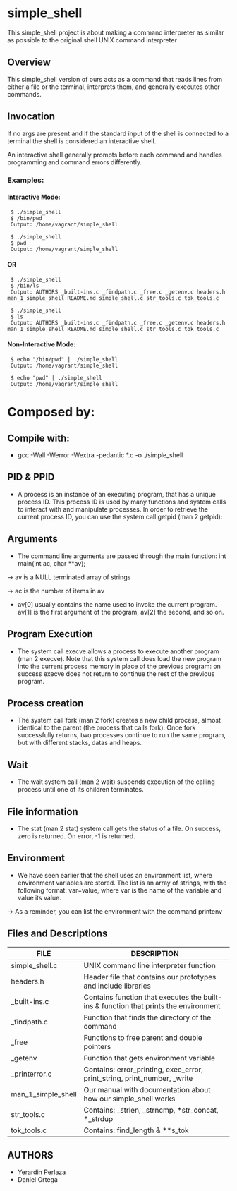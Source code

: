 # simple_shell
This simple_shell project is about making a command interpreter as similar as possible to the original shell UNIX command interpreter
## Overview
This simple_shell version of ours acts as a command that reads lines from either a file or the terminal, interprets them, and generally executes other commands.
## Invocation
If no args are present and if the standard input of the shell is connected to a terminal the shell is considered an interactive shell.

An interactive shell generally prompts before each command and handles programming and command errors differently.

### Examples:
#### Interactive Mode:
     $ ./simple_shell
     $ /bin/pwd
     Output: /home/vagrant/simple_shell

     $ ./simple_shell
     $ pwd
     Output: /home/vagrant/simple_shell

#### OR
     $ ./simple_shell
     $ /bin/ls
     Output: AUTHORS _built-ins.c _findpath.c _free.c _getenv.c headers.h man_1_simple_shell README.md simple_shell.c str_tools.c tok_tools.c

     $ ./simple_shell
     $ ls
     Output: AUTHORS _built-ins.c _findpath.c _free.c _getenv.c headers.h man_1_simple_shell README.md simple_shell.c str_tools.c tok_tools.c

#### Non-Interactive Mode:
     $ echo "/bin/pwd" | ./simple_shell
     Output: /home/vagrant/simple_shell

     $ echo "pwd" | ./simple_shell
     Output: /home/vagrant/simple_shell

# Composed by:
## Compile with:
- gcc -Wall -Werror -Wextra -pedantic *.c -o ./simple_shell

## PID & PPID
- A process is an instance of an executing program, that has a unique process ID. This process ID is used by many functions and system calls to interact with and manipulate processes. In order to retrieve the current process ID, you can use the system call getpid (man 2 getpid):

## Arguments
- The command line arguments are passed through the main function: int main(int ac, char **av);

&rarr; av is a NULL terminated array of strings

&rarr; ac is the number of items in av
- av[0] usually contains the name used to invoke the current program. av[1] is the first argument of the program, av[2] the second, and so on.

## Program Execution
- The system call execve allows a process to execute another program (man 2 execve). Note that this system call does load the new program into the current process memory in place of the previous program: on success execve does not return to continue the rest of the previous program.

## Process creation
- The system call fork (man 2 fork) creates a new child process, almost identical to the parent (the process that calls fork). Once fork successfully returns, two processes continue to run the same program, but with different stacks, datas and heaps.

## Wait
- The wait system call (man 2 wait) suspends execution of the calling process until one of its children terminates.

## File information
- The stat (man 2 stat) system call gets the status of a file. On success, zero is returned. On error, -1 is returned.

## Environment
- We have seen earlier that the shell uses an environment list, where environment variables are stored. The list is an array of strings, with the following format: var=value, where var is the name of the variable and value its value.

&rarr; As a reminder, you can list the environment with the command printenv

## Files and Descriptions
|  FILE  |  DESCRIPTION  |
| ------------- | ------------- |
| simple_shell.c | UNIX command line interpreter function |
| headers.h | Header file that contains our prototypes and include libraries |
| _built-ins.c  |  Contains function that executes the built-ins & function that prints the environment |
| _findpath.c | Function that finds the directory of the command |
| _free | Functions to free parent and double pointers |
|  _getenv | Function that gets environment variable |
| _printerror.c | Contains: error_printing, exec_error, print_string, print_number, _write |
| man_1_simple_shell | Our manual with documentation about how our simple_shell works |
| str_tools.c | Contains: _strlen, _strncmp, *str_concat, *_strdup |
| tok_tools.c |  Contains: find_length & **s_tok |

## AUTHORS
- Yerardin Perlaza
- Daniel Ortega